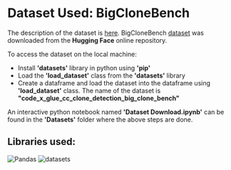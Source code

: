 # __Dataset Used: BigCloneBench__

The description of the dataset is [here](https://github.com/clonebench/BigCloneBench).
BigCloneBench [dataset](https://huggingface.co/datasets/code_x_glue_cc_clone_detection_big_clone_bench) was downloaded from the __Hugging Face__ online repository.

To access the dataset on the local machine:
* Install __'datasets'__ library in python using __'pip'__
* Load the __'load_dataset'__ class from the __'datasets'__ library
* Create a dataframe and load the dataset into the dataframe using __'load_dataset'__ class. The name of the dataset is __"code_x_glue_cc_clone_detection_big_clone_bench"__

An interactive python notebook named __'Dataset Download.ipynb'__ can be found in the __'Datasets'__ folder where the above steps are done.

## Libraries used: 
![Pandas](https://img.shields.io/badge/Pandas-1.3.3-blue) ![datasets](https://img.shields.io/badge/datasets-1.14.0-blue)

